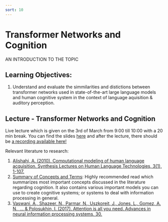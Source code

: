 ```yaml
---
sort: 10
---
```


# Transformer Networks and Cognition
AN INTRODUCTION TO THE TOPIC

## Learning Objectives: 
1. Understand and evaluate the simmilarities and distictions between transformer networks used in state-of-the-art large language models and human cognitive system in the context of language aquisition & auditory perception. 



## Lecture - Transformer Networks and Cognition
Live lecture which is given on the 3rd of March from 9:00 till 10:00 with a 20 min break. You can find the slides [here](LINK) and after the lecture, there should be [a recording available here!](LINK)

Relevant literature to research:
1. [Alishahi, A. (2010). Computational modeling of human language acquisition. Synthesis Lectures on Human Language Technologies, 3(1), 1-107.](https://github.com/BredaUniversityADSAI/ADS-AI/blob/d42ffd034a2d1a35752d7c83c30300288a4ae153/docs/Study%20Content/Cognition%20Fundamentals/assets/sources/Computational%20Modeling%20of%20Human%20Language%20Acquisition.pdf)
2. [Summary of Concepts and Terms](https://github.com/BredaUniversityADSAI/ADS-AI/blob/260f3f788372cfb55e2a4ba2956800de1b3b14a8/docs/Study%20Content/Cognition%20Fundamentals/assets/Summary%20of%20Concepts%20and%20Terms.docx): Highly recommended read which summarizes most important concepts discussed in the literature regarding cognition. It also contains various important models you can use to create cognitive systems; or systems to deal with information processing in general.
3. [Vaswani, A., Shazeer, N., Parmar, N., Uszkoreit, J., Jones, L., Gomez, A. N., ... & Polosukhin, I. (2017). Attention is all you need. Advances in neural information processing systems, 30.](LINK)